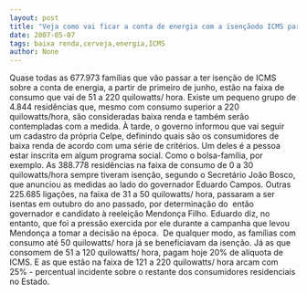 ```yaml
---
layout: post
title: "Veja como vai ficar a conta de energia com a isençãodo ICMS para a baixa renda"
date: 2007-05-07
tags: baixa renda,cerveja,energia,ICMS
author: None
---
```

Quase todas as 677.973 famílias que vão passar a ter isenção de ICMS sobre a conta de energia, a partir de primeiro de junho, estão na faixa de consumo que vai de 51 a 220 quilowatts/ hora. 
Existe&nbsp;um pequeno grupo de 4.844 residências que, mesmo com consumo superior a 220 quilowatts/hora, são consideradas baixa renda e também serão contempladas com a medida.
À tarde, o governo informou que vai seguir um cadastro da própria Celpe, definindo quais são os consumidores de baixa renda de acordo com uma série de critérios. Um deles é a pessoa estar inscrita em algum programa social. Como o bolsa-família, por exemplo.
As 388.778 residências na faixa de consumo de 0 a 30 quilowatts/hora sempre tiveram isenção, segundo o Secretário João Bosco, que anunciou as medidas ao lado do governador Eduardo Campos.
Outras 225.685 ligações, na faixa de 31 a 50 quilowatts/ hora, passaram a ser isentas em outubro do ano passado, por determinação do&nbsp; então governador e candidato à reeleição Mendonça Filho. 
Eduardo diz, no entanto, que foi a pressão exercida por ele durante a campanha que levou Mendonça a tomar a decisão na época.&nbsp; 
De qualquer modo, as famílias com consumo até 50 quilowatts/ hora já se beneficiavam da isenção. 
Já as que consomem de 51 a 120 quilowatts/ hora, pagam hoje 20% de alíquota de ICMS. E as que estão na faixa de 121 a 220 quilowatts/ hora arcam com 25% - percentual incidente sobre o restante dos consumidores residenciais no Estado.&nbsp;  
